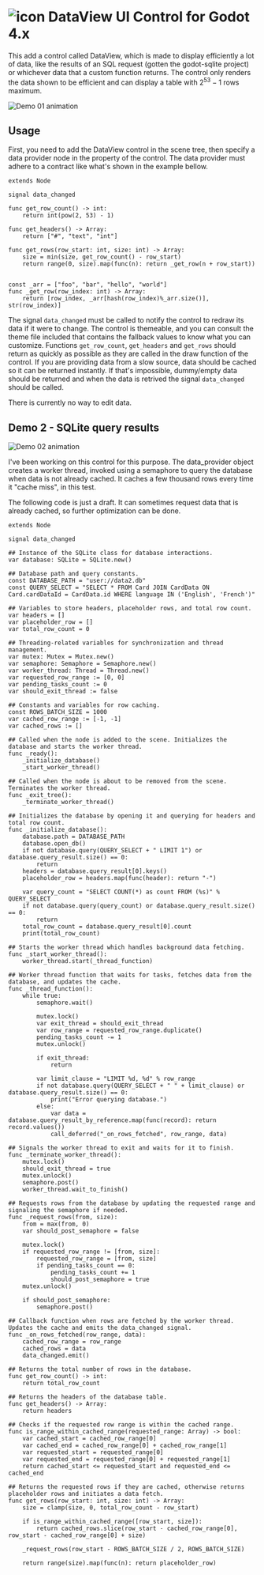# ![icon](addons/godot-dataview/icon-64x64.png) DataView UI Control for Godot 4.x
This add a control called DataView, which is made to display efficiently a lot of data, like the results of an SQL request (gotten the godot-sqlite project) or whichever data that a custom function returns.
The control only renders the data shown to be efficient and can display a table with $`2^{53} - 1`$ rows maximum.

![Demo 01 animation](addons/godot-dataview/demo01.gif)

## Usage
First, you need to add the DataView control in the scene tree, then specify a data provider node in the property of the control.
The data provider must adhere to a contract like what's shown in the example bellow.
```gdscript
extends Node

signal data_changed

func get_row_count() -> int:
	return int(pow(2, 53) - 1)

func get_headers() -> Array:
	return ["#", "text", "int"]

func get_rows(row_start: int, size: int) -> Array:
	size = min(size, get_row_count() - row_start)
	return range(0, size).map(func(n): return _get_row(n + row_start))


const _arr = ["foo", "bar", "hello", "world"]
func _get_row(row_index: int) -> Array:
	return [row_index, _arr[hash(row_index)%_arr.size()], str(row_index)]
```
The signal `data_changed` must be called to notify the control to redraw its data if it were to change.
The control is themeable, and you can consult the theme file included that contains the fallback values to know what you can customize.
Functions `get_row_count`, `get_headers` and `get_rows` should return as quickly as possible as they are called in the draw function of the control.
If you are providing data from a slow source, data should be cached so it can be returned instantly. If that's impossible, dummy/empty data should be returned and when the data is retrived the signal `data_changed` should be called.

There is currently no way to edit data.

## Demo 2 - SQLite query results

![Demo 02 animation](addons/godot-dataview/demo02.gif)

I've been working on this control for this purpose. The data_provider object creates a worker thread, invoked using a semaphore to query the database when data is not already cached.
It caches a few thousand rows every time it "cache miss", in this test. 

The following code is just a draft. It can sometimes request data that is already cached, so further optimization can be done.

```gdscript
extends Node

signal data_changed

## Instance of the SQLite class for database interactions.
var database: SQLite = SQLite.new()

## Database path and query constants.
const DATABASE_PATH = "user://data2.db"
const QUERY_SELECT = "SELECT * FROM Card JOIN CardData ON Card.cardDataId = CardData.id WHERE language IN ('English', 'French')"

## Variables to store headers, placeholder rows, and total row count.
var headers = []
var placeholder_row = []
var total_row_count = 0

## Threading-related variables for synchronization and thread management.
var mutex: Mutex = Mutex.new()
var semaphore: Semaphore = Semaphore.new()
var worker_thread: Thread = Thread.new()
var requested_row_range := [0, 0]
var pending_tasks_count := 0
var should_exit_thread := false

## Constants and variables for row caching.
const ROWS_BATCH_SIZE = 1000
var cached_row_range := [-1, -1]
var cached_rows := []

## Called when the node is added to the scene. Initializes the database and starts the worker thread.
func _ready():
	_initialize_database()
	_start_worker_thread()

## Called when the node is about to be removed from the scene. Terminates the worker thread.
func _exit_tree():
	_terminate_worker_thread()

## Initializes the database by opening it and querying for headers and total row count.
func _initialize_database():
	database.path = DATABASE_PATH
	database.open_db()
	if not database.query(QUERY_SELECT + " LIMIT 1") or database.query_result.size() == 0:
		return
	headers = database.query_result[0].keys()
	placeholder_row = headers.map(func(header): return "-")
	
	var query_count = "SELECT COUNT(*) as count FROM (%s)" % QUERY_SELECT
	if not database.query(query_count) or database.query_result.size() == 0:
		return
	total_row_count = database.query_result[0].count
	print(total_row_count)

## Starts the worker thread which handles background data fetching.
func _start_worker_thread():
	worker_thread.start(_thread_function)

## Worker thread function that waits for tasks, fetches data from the database, and updates the cache.
func _thread_function():
	while true:
		semaphore.wait()
		
		mutex.lock()
		var exit_thread = should_exit_thread
		var row_range = requested_row_range.duplicate()
		pending_tasks_count -= 1
		mutex.unlock()
		
		if exit_thread:
			return
		
		var limit_clause = "LIMIT %d, %d" % row_range
		if not database.query(QUERY_SELECT + " " + limit_clause) or database.query_result.size() == 0:
			print("Error querying database.")
		else:
			var data = database.query_result_by_reference.map(func(record): return record.values())
			call_deferred("_on_rows_fetched", row_range, data)

## Signals the worker thread to exit and waits for it to finish.
func _terminate_worker_thread():
	mutex.lock()
	should_exit_thread = true
	mutex.unlock()
	semaphore.post()
	worker_thread.wait_to_finish()

## Requests rows from the database by updating the requested range and signaling the semaphore if needed.
func _request_rows(from, size):
	from = max(from, 0)
	var should_post_semaphore = false
	
	mutex.lock()
	if requested_row_range != [from, size]:
		requested_row_range = [from, size]
		if pending_tasks_count == 0:
			pending_tasks_count += 1
			should_post_semaphore = true
	mutex.unlock()
	
	if should_post_semaphore:
		semaphore.post()

## Callback function when rows are fetched by the worker thread. Updates the cache and emits the data_changed signal.
func _on_rows_fetched(row_range, data):
	cached_row_range = row_range
	cached_rows = data
	data_changed.emit()

## Returns the total number of rows in the database.
func get_row_count() -> int:
	return total_row_count

## Returns the headers of the database table.
func get_headers() -> Array:
	return headers

## Checks if the requested row range is within the cached range.
func is_range_within_cached_range(requested_range: Array) -> bool:
	var cached_start = cached_row_range[0]
	var cached_end = cached_row_range[0] + cached_row_range[1]
	var requested_start = requested_range[0]
	var requested_end = requested_range[0] + requested_range[1]
	return cached_start <= requested_start and requested_end <= cached_end

## Returns the requested rows if they are cached, otherwise returns placeholder rows and initiates a data fetch.
func get_rows(row_start: int, size: int) -> Array:
	size = clamp(size, 0, total_row_count - row_start)
	
	if is_range_within_cached_range([row_start, size]):
		return cached_rows.slice(row_start - cached_row_range[0], row_start - cached_row_range[0] + size)
	
	_request_rows(row_start - ROWS_BATCH_SIZE / 2, ROWS_BATCH_SIZE)
	
	return range(size).map(func(n): return placeholder_row)
```

